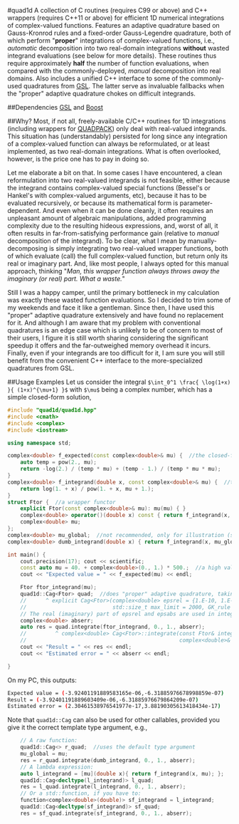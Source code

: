 #quad1d
A collection of C routines (requires C99 or above) and C++ wrappers (requires C++11 or above) for efficient 1D numerical integrations of complex-valued functions. Features an adaptive quadrature based on Gauss-Kronrod rules and a fixed-order Gauss-Legendre quadrature, both of which perform "**proper**" integrations of complex-valued functions, i.e., *automatic* decomposition into two real-domain integrations **without** wasted integrand evaluations (see below for more details). These routines thus require approximately **half** the number of function evaluations, when compared with the commonly-deployed, *manual* decomposition into real domains. Also includes a unified C++ interface to some of the commonly-used quadratures from [GSL](http://www.gnu.org/software/gsl/). The latter serve as invaluable fallbacks when the "proper" adaptive quadrature chokes on difficult integrands.

##Dependencies
[GSL](http://www.gnu.org/software/gsl/) and [Boost](http://www.boost.org/)

##Why?
Most, if not all, freely-available C/C++ routines for 1D integrations (including wrappers for [QUADPACK](http://www.netlib.org/quadpack/)) only deal with real-valued integrands. This situation has (understandably) persisted for long since any integration of a complex-valued function can always be reformulated, or at least implemented, as two real-domain integrations. What is often overlooked, however, is the price one has to pay in doing so.

Let me elaborate a bit on that. In some cases I have encountered, a clean reformulation into two real-valued integrands is not feasible, either because the integrand contains complex-valued special functions (Bessel's or Hankel's with complex-valued arguments, etc), because it has to be evaluated recursively, or because its mathematical form is parameter-dependent. And even when it can be done cleanly, it often requires an unpleasant amount of algebraic manipulations, added programming complexity due to the resulting hideous expressions, and, worst of all, it often results in far-from-satisfying performance gain (relative to *manual* decomposition of the integrand). To be clear, what I mean by manually-decomposing is simply integrating two real-valued wrapper functions, both of which evaluate (call) the full complex-valued function, but return only its real or imaginary part. And, like most people, I always opted for this manual approach, thinking "*Man, this wrapper function always throws away the imaginary (or real) part. What a waste.*"

Still I was a happy camper, until the primary bottleneck in my calculation was exactly these wasted function evaluations. So I decided to trim some of my weekends and face it like a gentleman. Since then, I have used this "proper" adaptive quadrature extensively and have found no replacement for it. And although I am aware that my problem with conventional quadratures is an edge case which is unlikely to be of concern to most of their users, I figure it is still worth sharing considering the significant speedup it offers and the far-outweighed memory overhead it incurs. Finally, even if your integrands are too difficult for it, I am sure you will still benefit from the convenient C++ interface to the more-specialized quadratures from GSL.

##Usage Examples
Let us consider the integral `$\int_0^1 \frac{ \log(1+x) }{ (1+x)^{\mu+1} }$` with `$\mu$` being a complex number, which has a simple closed-form solution,
```C++
#include "quad1d/quad1d.hpp"
#include <cmath>
#include <complex>
#include <iostream>

using namespace std;

complex<double> f_expected(const complex<double>& mu) {  //the closed-form solution
    auto temp = pow(2., mu);
    return -log(2.) / (temp * mu) + (temp - 1.) / (temp * mu * mu);
}
complex<double> f_integrand(double x, const complex<double>& mu) {  //the integrand
    return log(1. + x) / pow(1. + x, mu + 1.);
}
struct Ftor {  //a wrapper functor
    explicit Ftor(const complex<double>& mu): mu(mu) { }
    complex<double> operator()(double x) const { return f_integrand(x, mu); }
    complex<double> mu;
};
complex<double> mu_global;  //not recommended, only for illustration (see below)
complex<double> dumb_integrand(double x) { return f_integrand(x, mu_global); }  //a dumb wrapper function

int main() {
    cout.precision(17); cout << scientific;
    const auto mu = 40. + complex<double>(0., 1.) * 500.;  //a high value of mu = a rapidly-varying integrand
    cout << "Expected value = " << f_expected(mu) << endl;

    Ftor ftor_integrand(mu);
    quad1d::Cag<Ftor> quad;  //does "proper" adaptive quadrature, taking Ftor objects as integrands
    //      ^ explicit Cag<Ftor>(complex<double> epsrel = {1.E-10, 1.E-10}, complex<double> epsabs = {0., 0.},
    //                           std::size_t max_limit = 2000, GK_rule rule = GK_rule::GK31)
    // The real (imaginary) part of epsrel and epsabs are used in integration of the real (imaginary) part
    complex<double> abserr;
    auto res = quad.integrate(ftor_integrand, 0., 1., abserr);
    //         ^ complex<double> Cag<Ftor>::integrate(const Ftor& integrand, double a, double b,
    //                                                complex<double>& abserr, std::size_t limit = 2000)
    cout << "Result = " << res << endl;
    cout << "Estimated error = " << abserr << endl;

}
```
On my PC, this outputs:
```sh
Expected value = (-3.92401191889583165e-06,-6.31885976678998859e-07)
Result = (-3.92401191889603409e-06,-6.31885976679864209e-07)
Estimated error = (2.30461538976541977e-17,3.88190305613418434e-17)
```
Note that `quad1d::Cag` can also be used for other callables, provided you give it the correct template type argument, e.g.,
```C++
    // A raw function:
    quad1d::Cag<> r_quad;  //uses the default type argument
    mu_global = mu;
    res = r_quad.integrate(dumb_integrand, 0., 1., abserr);
    // A lambda expression:
    auto l_integrand = [mu](double x){ return f_integrand(x, mu); };
    quad1d::Cag<decltype(l_integrand)> l_quad;
    res = l_quad.integrate(l_integrand, 0., 1., abserr);
    // Or a std::function, if you have to:
    function<complex<double>(double)> sf_integrand = l_integrand;
    quad1d::Cag<decltype(sf_integrand)> sf_quad;
    res = sf_quad.integrate(sf_integrand, 0., 1., abserr);
```    
